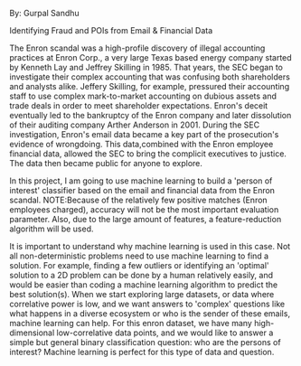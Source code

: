 By: Gurpal Sandhu

Identifying Fraud and POIs from Email & Financial Data

The Enron scandal was a high-profile discovery of illegal accounting practices at Enron Corp., a very large Texas based energy company started by Kenneth Lay and Jeffrey Skilling in 1985. That years, the SEC began to investigate their complex accounting that was confusing both shareholders and analysts alike. Jeffery Skilling, for example, pressured their accounting staff to use complex mark-to-market accounting on dubious assets and trade deals in order to meet shareholder expectations. Enron's deceit eventually led to the bankruptcy of the Enron company and later dissolution of their auditing company Arther Anderson in 2001. During the SEC investigation, Enron's email data became a key part of the prosecution's evidence of wrongdoing. This data,combined with the Enron employee financial data, allowed the SEC to bring the complicit executives to justice. The data then became public for anyone to explore.

In this project, I am going to use machine learning to build a 'person of interest' classifier based on the email and financial data from the Enron scandal. NOTE:Because of the relatively few positive matches (Enron employees charged), accuracy will not be the most important evaluation parameter. Also, due to the large amount of features, a feature-reduction algorithm will be used.

It is important to understand why machine learning is used in this case. Not all non-deterministic problems need to use machine learning to find a solution. For example, finding a few outliers or identifying an 'optimal' solution to a 2D problem can be done by a human relatively easily, and would be easier than coding a machine learning algorithm to predict the best solution(s). When we start exploring large datasets, or data where correlative power is low, and we want answers to 'complex' questions like what happens in a diverse ecosystem or who is the sender of these emails, machine learning can help. For this enron dataset, we have many high-dimensional low-correlative data points, and we would like to answer a simple but general binary classification question: who are the persons of interest? Machine learning is perfect for this type of data and question.

